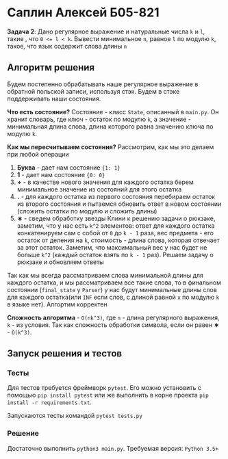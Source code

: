 # Саплин Алексей Б05-821
**Задача 2**: Дано регулярное выражение и натуральные числа
`k` и `l`, такие , что `0 <= l < k`. Вывести минимальное `n`, равное `l` по модулю `k`, такое, что язык содержит слова длины `n`

## Алгоритм решения
Будем постепенно обрабатывать наше регулярное выражение в обратной
польской записи, используя стэк. Будем в стэке поддерживать наши состояния.

**Что есть состояние?** Состояние - класс `State`, описанный в `main.py`.
Он хранит словарь, где ключ - остаток по модулю `k`, а значение - минимальная длина слова, длина которого равна значению
ключа по модулю `k`.

**Как мы пересчитываем состояния?** Рассмотрим, как мы это делаем при любой операции
1. **Буква** - дает нам состояние `{1: 1}`
2. **1** - дает нам состояние `{0: 0}`
3. **+** - в качестве нового значения для каждого остатка берем минимальное значение из состояний для этого остатка
4. **.** - для каждого остатка из первого состояния перебираем остаток из второго состояния и пытаемся обновить ответ в
новом состоянии
(сложить остатки по модулю и сложить длины)
5. **∗** - сведем обработку звезды Клини к решению задачи о рюкзаке, заметим, что у нас есть `k^2` элементов: ответ для каждого остатка
конкатенируем сам с собой от `0` до `k - 1` раза, вес предмета - его остаток от деления на `k`, стоимость - длина слова, которая
отвечает за этот остаток. Заметим, что максимальный вес у нас будет не больше `k^2` (каждый остаток взять по `k - 1` раз).
Решаем задачу о рюкзаке и обновляем ответы

Так как мы всегда рассматриваем слова минимальной длины для каждого остатка, и мы рассматриваем все такие слова, то в
финальном состоянии (`final_state` у `Parser`) у нас будут минимальные длины слов для каждого остатка(или `INF` если
слов, с длиной равной `x` по модулю `k` в языке нет). Алгортим корректен

**Сложность алгоритма** - `O(nk^3)`, где `n` - длина регулярного выражения, `k` - из условия. Так как сложность обработки
символа, если он равен **∗** - `O(k^3)`.

## Запуск решения и тестов
### Тесты
Для тестов требуется фреймворк `pytest`. Его можно установить с помощью `pip install pytest` или же выполнить в корне
проекта `pip install -r requirements.txt`.

Запускаются тесты командой `pytest tests.py`

### Решение
Достаточно выполнить `python3 main.py`. Требуемая версия: `Python 3.5+`
